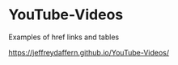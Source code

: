 # YouTube-Videos
Examples of href links and tables

https://jeffreydaffern.github.io/YouTube-Videos/
